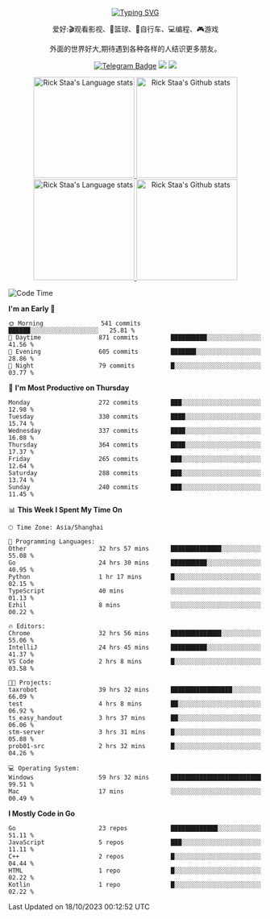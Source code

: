 <div align="center"> 

[![Typing SVG](https://readme-typing-svg.herokuapp.com?size=25&duration=2500&color=eeeeee&vCenter=true&width=200&height=40&lines=Hi+there+%F0%9F%91%8B%F0%9F%8F%BB;I'm+DanBai)](https://git.io/typing-svg)

爱好:🎬观看影视、🏀篮球、🚴自行车、💻编程、🎮游戏

外面的世界好大,期待遇到各种各样的人结识更多朋友。

[![Telegram Badge](https://img.shields.io/badge/-Telegram-blue?style=flat&logo=Telegram&logoColor=white)](https://t.me/danbai9420) 
[![](https://img.shields.io/badge/-Blog-brightgreen?style=flat&logo=Blogger&logoColor=white)](https://p00q.cn)
[![](https://img.shields.io/badge/-Email-red?style=flat&logo=Mail.Ru&logoColor=white)](mailto:danbai@88.com)
</div>

<!-- Light Mode -->
<div align="center"> 
<a href="https://github.com/anuraghazra/github-readme-stats#gh-light-mode-only">
<img height=200 src="https://github-readme-stats.vercel.app/api/top-langs/?username=danbai225&layout=compact&langs_count=10&hide_border=1&role=OWNER,COLLABORATOR#gh-light-mode-only" alt="Rick Staa's Language stats" />
</a>
<a href="https://github.com/anuraghazra/github-readme-stats#gh-light-mode-only">
<img height=200 src="https://github-readme-stats.vercel.app/api?username=danbai225&show_icons=true&count_private=true&line_height=28&hide_border=1&include_all_commits=true&card_width=450&role=OWNER,COLLABORATOR&exclude_repo=github-readme-stats#gh-light-mode-only" alt="Rick Staa's Github stats" />
</a>
</div>

<!-- Dark Mode -->
<div align="center"> 
<a href="https://github.com/anuraghazra/github-readme-stats#gh-dark-mode-only">
<img height=200 src="https://github-readme-stats.vercel.app/api/top-langs/?username=danbai225&layout=compact&langs_count=10&hide_border=1&role=OWNER,COLLABORATOR&theme=github_dark#gh-dark-mode-only" alt="Rick Staa's Language stats" />
</a>
<a href="https://github.com/anuraghazra/github-readme-stats#gh-dark-mode-only">
<img height=200 src="https://github-readme-stats.vercel.app/api?username=danbai225&show_icons=true&count_private=true&line_height=28&hide_border=1&include_all_commits=true&card_width=450&role=OWNER,COLLABORATOR&exclude_repo=github-readme-stats&theme=github_dark#gh-dark-mode-only" alt="Rick Staa's Github stats" />
</a>
</div>

<!--START_SECTION:waka-->
![Code Time](http://img.shields.io/badge/Code%20Time-1%2C300%20hrs%2027%20mins-blue)

**I'm an Early 🐤** 

```text
🌞 Morning                541 commits         ██████░░░░░░░░░░░░░░░░░░░   25.81 % 
🌆 Daytime                871 commits         ██████████░░░░░░░░░░░░░░░   41.56 % 
🌃 Evening                605 commits         ███████░░░░░░░░░░░░░░░░░░   28.86 % 
🌙 Night                  79 commits          █░░░░░░░░░░░░░░░░░░░░░░░░   03.77 % 
```
📅 **I'm Most Productive on Thursday** 

```text
Monday                   272 commits         ███░░░░░░░░░░░░░░░░░░░░░░   12.98 % 
Tuesday                  330 commits         ████░░░░░░░░░░░░░░░░░░░░░   15.74 % 
Wednesday                337 commits         ████░░░░░░░░░░░░░░░░░░░░░   16.08 % 
Thursday                 364 commits         ████░░░░░░░░░░░░░░░░░░░░░   17.37 % 
Friday                   265 commits         ███░░░░░░░░░░░░░░░░░░░░░░   12.64 % 
Saturday                 288 commits         ███░░░░░░░░░░░░░░░░░░░░░░   13.74 % 
Sunday                   240 commits         ███░░░░░░░░░░░░░░░░░░░░░░   11.45 % 
```


📊 **This Week I Spent My Time On** 

```text
🕑︎ Time Zone: Asia/Shanghai

💬 Programming Languages: 
Other                    32 hrs 57 mins      ██████████████░░░░░░░░░░░   55.08 % 
Go                       24 hrs 30 mins      ██████████░░░░░░░░░░░░░░░   40.95 % 
Python                   1 hr 17 mins        █░░░░░░░░░░░░░░░░░░░░░░░░   02.15 % 
TypeScript               40 mins             ░░░░░░░░░░░░░░░░░░░░░░░░░   01.13 % 
Ezhil                    8 mins              ░░░░░░░░░░░░░░░░░░░░░░░░░   00.22 % 

🔥 Editors: 
Chrome                   32 hrs 56 mins      ██████████████░░░░░░░░░░░   55.06 % 
IntelliJ                 24 hrs 45 mins      ██████████░░░░░░░░░░░░░░░   41.37 % 
VS Code                  2 hrs 8 mins        █░░░░░░░░░░░░░░░░░░░░░░░░   03.58 % 

🐱‍💻 Projects: 
taxrobot                 39 hrs 32 mins      █████████████████░░░░░░░░   66.09 % 
test                     4 hrs 8 mins        ██░░░░░░░░░░░░░░░░░░░░░░░   06.92 % 
ts_easy_handout          3 hrs 37 mins       ██░░░░░░░░░░░░░░░░░░░░░░░   06.06 % 
stm-server               3 hrs 31 mins       █░░░░░░░░░░░░░░░░░░░░░░░░   05.88 % 
prob01-src               2 hrs 32 mins       █░░░░░░░░░░░░░░░░░░░░░░░░   04.26 % 

💻 Operating System: 
Windows                  59 hrs 32 mins      █████████████████████████   99.51 % 
Mac                      17 mins             ░░░░░░░░░░░░░░░░░░░░░░░░░   00.49 % 
```

**I Mostly Code in Go** 

```text
Go                       23 repos            █████████████░░░░░░░░░░░░   51.11 % 
JavaScript               5 repos             ███░░░░░░░░░░░░░░░░░░░░░░   11.11 % 
C++                      2 repos             █░░░░░░░░░░░░░░░░░░░░░░░░   04.44 % 
HTML                     1 repo              █░░░░░░░░░░░░░░░░░░░░░░░░   02.22 % 
Kotlin                   1 repo              █░░░░░░░░░░░░░░░░░░░░░░░░   02.22 % 
```




 Last Updated on 18/10/2023 00:12:52 UTC
<!--END_SECTION:waka-->
